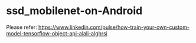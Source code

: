 # ssd_mobilenet-on-Android

Please refer: https://www.linkedin.com/pulse/how-train-your-own-custom-model-tensorflow-object-api-alali-alghrsi
